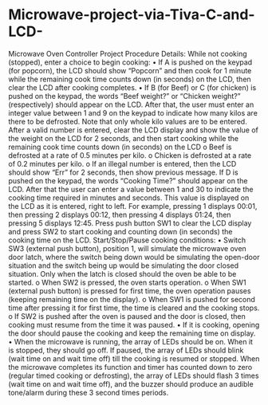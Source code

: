 # Microwave-project-via-Tiva-C-and-LCD-

Microwave Oven Controller Project
Procedure Details:
While not cooking (stopped), enter a choice to begin cooking:
• If A is pushed on the keypad (for popcorn), the LCD should show “Popcorn” and then cook for 1 minute while the remaining cook time counts down (in seconds) on the LCD, then clear the LCD after cooking completes.
• If B (for Beef) or C (for chicken) is pushed on the keypad, the words “Beef weight?” or “Chicken weight?” (respectively) should appear on the LCD. After that, the user must enter an integer value between 1 and 9 on the keypad to indicate how many kilos are there to be defrosted.
Note that only whole kilo values are to be entered. After a valid number is entered, clear the LCD display and show the value of the weight on the LCD for 2 seconds, and then start cooking while the remaining cook time counts down (in seconds) on the LCD
o Beef is defrosted at a rate of 0.5 minutes per kilo.
o Chicken is defrosted at a rate of 0.2 minutes per kilo.
o If an illegal number is entered, then the LCD should show “Err” for 2 seconds, then show previous message.
If D is pushed on the keypad, the words “Cooking Time?” should appear on the LCD. After that the user can enter a value between 1 and 30 to indicate the cooking time required in minutes and seconds. This value is displayed on the LCD as it is entered, right to left.
For example, pressing 1 displays 00:01, then pressing 2 displays 00:12, then pressing 4 displays 01:24, then pressing 5 displays 12:45. Press push button SW1 to clear the LCD display and press SW2 to start cooking and counting down (in seconds) the cooking time on the LCD.
Start/Stop/Pause cooking conditions:
• Switch SW3 (external push button), position 1, will simulate the microwave oven door latch, where the switch being down would be simulating the open-door situation and the switch being up would be simulating the door closed situation. Only when the latch is closed should the oven be able to be started.
o When SW2 is pressed, the oven starts operation.
o When SW1 (external push button) is pressed for first time, the oven operation pauses (keeping remaining time on the display).
o When SW1 is pushed for second time after pressing it for first time, the time is cleared and the cooking stops.
o If SW2 is pushed after the oven is paused and the door is closed, then cooking must resume from the time it was paused.
• If it is cooking, opening the door should pause the cooking and keep the remaining time on display.
• When the microwave is running, the array of LEDs should be on. When it is stopped, they should go off. If paused, the array of LEDs should blink (wait time on and wait time off) till the cooking is resumed or stopped.
When the microwave completes its function and timer has counted down to zero (regular timed cooking or defrosting), the array of LEDs should flash 3 times (wait time on and wait time off), and the buzzer should produce an audible tone/alarm during these 3 second times periods.
